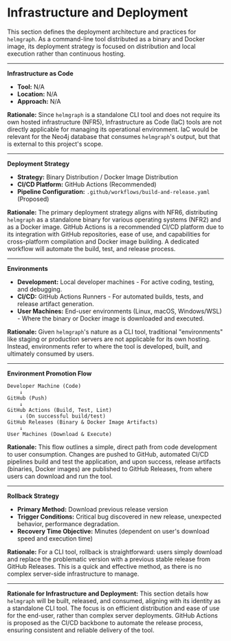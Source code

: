 # Infrastructure and Deployment

This section defines the deployment architecture and practices for `helmgraph`. As a command-line tool distributed as a
binary and Docker image, its deployment strategy is focused on distribution and local execution rather than continuous
hosting.

---

**Infrastructure as Code**

-   **Tool:** N/A
-   **Location:** N/A
-   **Approach:** N/A

**Rationale:** Since `helmgraph` is a standalone CLI tool and does not require its own hosted infrastructure (NFR5),
Infrastructure as Code (IaC) tools are not directly applicable for managing its operational environment. IaC would be
relevant for the Neo4j database that consumes `helmgraph`'s output, but that is external to this project's scope.

---

**Deployment Strategy**

-   **Strategy:** Binary Distribution / Docker Image Distribution
-   **CI/CD Platform:** GitHub Actions (Recommended)
-   **Pipeline Configuration:** `.github/workflows/build-and-release.yaml` (Proposed)

**Rationale:** The primary deployment strategy aligns with NFR6, distributing `helmgraph` as a standalone binary for
various operating systems (NFR2) and as a Docker image. GitHub Actions is a recommended CI/CD platform due to its
integration with GitHub repositories, ease of use, and capabilities for cross-platform compilation and Docker image
building. A dedicated workflow will automate the build, test, and release process.

---

**Environments**

-   **Development:** Local developer machines - For active coding, testing, and debugging.
-   **CI/CD:** GitHub Actions Runners - For automated builds, tests, and release artifact generation.
-   **User Machines:** End-user environments (Linux, macOS, Windows/WSL) - Where the binary or Docker image is
    downloaded and executed.

**Rationale:** Given `helmgraph`'s nature as a CLI tool, traditional "environments" like staging or production servers
are not applicable for its own hosting. Instead, environments refer to where the tool is developed, built, and
ultimately consumed by users.

---

**Environment Promotion Flow**

```text
Developer Machine (Code)
    ↓
GitHub (Push)
    ↓
GitHub Actions (Build, Test, Lint)
    ↓ (On successful build/test)
GitHub Releases (Binary & Docker Image Artifacts)
    ↓
User Machines (Download & Execute)
```

**Rationale:** This flow outlines a simple, direct path from code development to user consumption. Changes are pushed to
GitHub, automated CI/CD pipelines build and test the application, and upon success, release artifacts (binaries, Docker
images) are published to GitHub Releases, from where users can download and run the tool.

---

**Rollback Strategy**

-   **Primary Method:** Download previous release version
-   **Trigger Conditions:** Critical bug discovered in new release, unexpected behavior, performance degradation.
-   **Recovery Time Objective:** Minutes (dependent on user's download speed and execution time)

**Rationale:** For a CLI tool, rollback is straightforward: users simply download and replace the problematic version
with a previous stable release from GitHub Releases. This is a quick and effective method, as there is no complex
server-side infrastructure to manage.

---

**Rationale for Infrastructure and Deployment:**
This section details how `helmgraph` will be built, released, and consumed, aligning with its identity as a standalone
CLI tool. The focus is on efficient distribution and ease of use for the end-user, rather than complex server
deployments. GitHub Actions is proposed as the CI/CD backbone to automate the release process, ensuring consistent and
reliable delivery of the tool.
